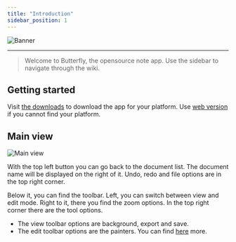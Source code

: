 ```yaml
---
title: "Introduction"
sidebar_position: 1
---
```


![Banner](/img/banner.png)

---

> Welcome to Butterfly, the opensource note app. Use the sidebar to navigate through the wiki.

## Getting started

Visit [the downloads](/downloads) to download the app for your platform. Use [web version](https://web.butterfly.linwood.dev) if you cannot find your platform.

## Main view

![Main view](main.png)

With the top left button you can go back to the document list. The document name will be displayed on the right of it. Undo, redo and file options are in the top right corner.

Below it, you can find the toolbar. Left, you can switch between view and edit mode. Right to it, there you find the zoom options. In the top right corner there are the tool options.

- The view toolbar options are background, export and save.
- The edit toolbar options are the painters. You can find [here](background/intro) more.
